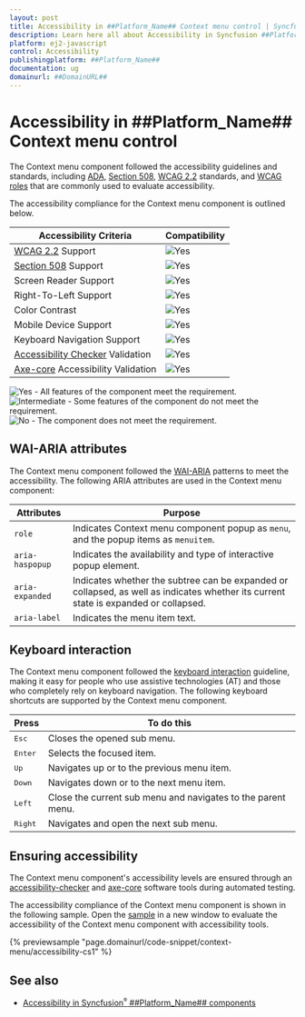 ```yaml
---
layout: post
title: Accessibility in ##Platform_Name## Context menu control | Syncfusion
description: Learn here all about Accessibility in Syncfusion ##Platform_Name## Context menu control of Syncfusion Essential JS 2 and more.
platform: ej2-javascript
control: Accessibility 
publishingplatform: ##Platform_Name##
documentation: ug
domainurl: ##DomainURL##
---
```


# Accessibility in ##Platform_Name## Context menu control

The Context menu component followed the accessibility guidelines and standards, including [ADA](https://www.ada.gov/), [Section 508](https://www.section508.gov/), [WCAG 2.2](https://www.w3.org/TR/WCAG22/) standards, and [WCAG roles](https://www.w3.org/TR/wai-aria/#roles) that are commonly used to evaluate accessibility.

The accessibility compliance for the Context menu component is outlined below.

| Accessibility Criteria | Compatibility |
| -- | -- |
| [WCAG 2.2](https://www.w3.org/TR/WCAG22/) Support| <img src="https://cdn.syncfusion.com/content/images/documentation/full.png" alt="Yes"> |
| [Section 508](https://www.section508.gov/) Support | <img src="https://cdn.syncfusion.com/content/images/documentation/full.png" alt="Yes"> |
| Screen Reader Support | <img src="https://cdn.syncfusion.com/content/images/documentation/full.png" alt="Yes"> |
| Right-To-Left Support | <img src="https://cdn.syncfusion.com/content/images/documentation/full.png" alt="Yes"> |
| Color Contrast | <img src="https://cdn.syncfusion.com/content/images/documentation/full.png" alt="Yes"> |
| Mobile Device Support | <img src="https://cdn.syncfusion.com/content/images/documentation/full.png" alt="Yes"> |
| Keyboard Navigation Support | <img src="https://cdn.syncfusion.com/content/images/documentation/full.png" alt="Yes"> |
| [Accessibility Checker](https://www.npmjs.com/package/accessibility-checker) Validation | <img src="https://cdn.syncfusion.com/content/images/documentation/full.png" alt="Yes"> |
| [Axe-core](https://www.npmjs.com/package/axe-core) Accessibility Validation | <img src="https://cdn.syncfusion.com/content/images/documentation/full.png" alt="Yes"> |

<style>
    .post .post-content img {
        display: inline-block;
        margin: 0.5em 0;
    }
</style>
<div><img src="https://cdn.syncfusion.com/content/images/documentation/full.png" alt="Yes"> - All features of the component meet the requirement.</div>

<div><img src="https://cdn.syncfusion.com/content/images/documentation/partial.png" alt="Intermediate"> - Some features of the component do not meet the requirement.</div>

<div><img src="https://cdn.syncfusion.com/content/images/documentation/not-supported.png" alt="No"> - The component does not meet the requirement.</div>

## WAI-ARIA attributes

The Context menu component followed the [WAI-ARIA](https://www.w3.org/WAI/ARIA/apg/patterns/menubar/) patterns to meet the accessibility. The following ARIA attributes are used in the Context menu component:

| Attributes | Purpose |
| --- | --- |
| `role` | Indicates Context menu component popup as `menu`, and the popup items as `menuitem`. |
| `aria-haspopup` | Indicates the availability and type of interactive popup element. |
| `aria-expanded` | Indicates whether the subtree can be expanded or collapsed, as well as indicates whether its current state is expanded or collapsed. |
| `aria-label` | Indicates the menu item text. |

## Keyboard interaction

The Context menu component followed the [keyboard interaction](https://www.w3.org/WAI/ARIA/apg/patterns/menubar/#keyboardinteraction) guideline, making it easy for people who use assistive technologies (AT) and those who completely rely on keyboard navigation. The following keyboard shortcuts are supported by the Context menu component.

| **Press** | **To do this** |
| --- | --- |
| <kbd>Esc</kbd> | Closes the opened sub menu. |
| <kbd>Enter</kbd> | Selects the focused item. |
| <kbd>Up</kbd> | Navigates up or to the previous menu item. |
| <kbd>Down</kbd> | Navigates down or to the next menu item. |
| <kbd>Left</kbd> | Close the current sub menu and navigates to the parent menu. |
| <kbd>Right</kbd> | Navigates and open the next sub menu. |

## Ensuring accessibility

The Context menu component's accessibility levels are ensured through an [accessibility-checker](https://www.npmjs.com/package/accessibility-checker) and [axe-core](https://www.npmjs.com/package/axe-core) software tools during automated testing.

The accessibility compliance of the Context menu component is shown in the following sample. Open the [sample](https://ej2.syncfusion.com/accessibility/context-menu.html) in a new window to evaluate the accessibility of the Context menu component with accessibility tools.

{% previewsample "page.domainurl/code-snippet/context-menu/accessibility-cs1" %}

## See also

* [Accessibility in Syncfusion<sup style="font-size:70%">&reg;</sup> ##Platform_Name## components](../common/accessibility)